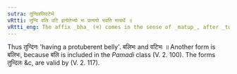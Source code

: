 ```yaml
---
sutra: तुन्दिवलिवटेर्भः
vRtti: तुन्दि वलि वटि इत्येतेभ्यो भः प्रत्ययो भवति मत्वर्थे ॥
vRtti_eng: The affix _bha_ (भ) comes in the sense of _matup_, after _tundi_, _vali_ and _vati_.
---
```

Thus तुन्दिनः 'having a protuberent belly'. बलिभः and वटिभः ॥ Another form is बलिभः, because बलि is included in the _Pamadi_ class (V. 2. 100). The forms तुन्दिलः &c, are valid by (V. 2. 117).
